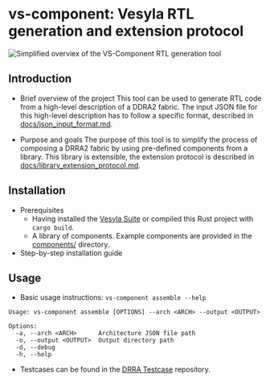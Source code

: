 # vs-component: Vesyla RTL generation and extension protocol

![Simplified overviex of the VS-Component RTL generation tool](https://github.com/user-attachments/assets/b84fc75f-9b29-4cf8-9c78-9b41133d6ee1)

## Introduction

- Brief overview of the project
  This tool can be used to generate RTL code from a high-level description of a DDRA2 fabric.
  The input JSON file for this high-level description has to follow a specific format, described in [docs/json_input_format.md](docs/json_input_format.md).

- Purpose and goals
  The purpose of this tool is to simplify the process of composing a DRRA2 fabric by using pre-defined components from a library.
  This library is extensible, the extension protocol is described in [docs/library_extension_protocol.md](docs/library_extension_protocol.md).

## Installation

- Prerequisites
  - Having installed the [Vesyla Suite](https://github.com/silagokth/vesyla/tree/develop?tab=readme-ov-file#compile-and-install) or compiled this Rust project with `cargo build`.
  - A library of components. Example components are provided in the [components/](components/) directory.
- Step-by-step installation guide

## Usage

- Basic usage instructions: `vs-component assemble --help`

```shell
Usage: vs-component assemble [OPTIONS] --arch <ARCH> --output <OUTPUT>

Options:
  -a, --arch <ARCH>      Architecture JSON file path
  -o, --output <OUTPUT>  Output directory path
  -d, --debug
  -h, --help
```

- Testcases can be found in the [DRRA Testcase](https://github.com/silagokth/drra-testcase) repository.
